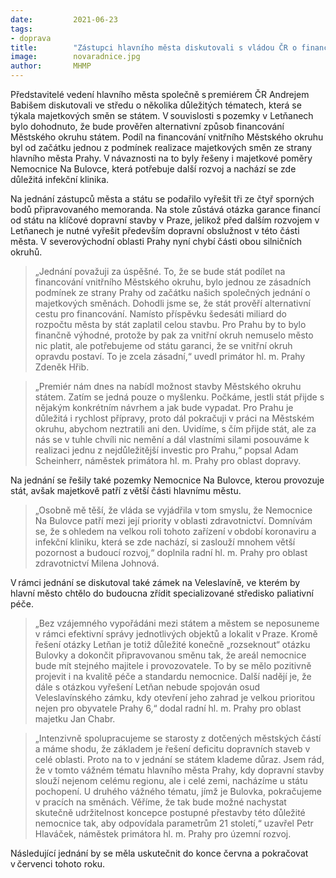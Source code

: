 ```yaml
---
date:         2021-06-23
tags:         
- doprava
title:        "Zástupci hlavního města diskutovali s vládou ČR o financování Městského okruhu i majetkových poměrech Nemocnice Na Bulovce"
image: 	      novaradnice.jpg
author:       MHMP
---
```


Představitelé vedení hlavního města společně s premiérem ČR Andrejem Babišem diskutovali ve středu o několika důležitých tématech, která se týkala majetkových směn se státem. V souvislosti s pozemky v Letňanech bylo dohodnuto, že bude prověřen alternativní způsob financování Městského okruhu státem. Podíl na financování vnitřního Městského okruhu byl od začátku jednou z podmínek realizace majetkových směn ze strany hlavního města Prahy. V návaznosti na to byly řešeny i majetkové poměry Nemocnice Na Bulovce, která potřebuje další rozvoj a nachází se zde důležitá infekční klinika.

Na jednání zástupců města a státu se podařilo vyřešit tři ze čtyř sporných bodů připravovaného memoranda. Na stole zůstává otázka garance financí od státu na klíčové dopravní stavby v Praze, jelikož před dalším rozvojem v Letňanech je nutné vyřešit především dopravní obslužnost v této části města. V severovýchodní oblasti Prahy nyní chybí části obou silničních okruhů.  

> „Jednání považuji za úspěšné. To, že se bude stát podílet na financování vnitřního Městského okruhu, bylo jednou ze zásadních podmínek ze strany Prahy od začátku našich společných jednání o majetkových směnách. Dohodli jsme se, že stát prověří alternativní cestu pro financování. Namísto příspěvku šedesáti miliard do rozpočtu města by stát zaplatil celou stavbu. Pro Prahu by to bylo finančně výhodné, protože by pak za vnitřní okruh nemuselo město nic platit, ale potřebujeme od státu garanci, že se vnitřní okruh opravdu postaví. To je zcela zásadní,“ uvedl primátor hl. m. Prahy Zdeněk Hřib.  

> „Premiér nám dnes na nabídl možnost stavby Městského okruhu státem. Zatím se jedná pouze o myšlenku. Počkáme, jestli stát přijde s nějakým konkrétním návrhem a jak bude vypadat. Pro Prahu je důležitá i rychlost přípravy, proto dál pokračuji v práci na Městském okruhu, abychom neztratili ani den. Uvidíme, s čím přijde stát, ale za nás se v tuhle chvíli nic nemění a dál vlastními silami posouváme k realizaci jednu z nejdůležitější investic pro Prahu,“ popsal Adam Scheinherr, náměstek primátora hl. m. Prahy pro oblast dopravy.

Na jednání se řešily také pozemky Nemocnice Na Bulovce, kterou provozuje stát, avšak majetkově patří z větší části hlavnímu městu. 

> „Osobně mě těší, že vláda se vyjádřila v tom smyslu, že Nemocnice Na Bulovce patří mezi její priority v oblasti zdravotnictví. Domnívám se, že s ohledem na velkou roli tohoto zařízení v období koronaviru a infekční kliniku, která se zde nachází, si zaslouží mnohem větší pozornost a budoucí rozvoj,“ doplnila radní hl. m. Prahy pro oblast zdravotnictví Milena Johnová.  

V rámci jednání se diskutoval také zámek na Veleslavíně, ve kterém by hlavní město chtělo do budoucna zřídit specializované středisko paliativní péče. 

> „Bez vzájemného vypořádáni mezi státem a městem se neposuneme v rámci efektivní správy jednotlivých objektů a lokalit v Praze. Kromě řešení otázky Letňan je totiž důležité konečně „rozseknout“ otázku Bulovky a dokončit připravovanou směnu tak, že areál nemocnice bude mít stejného majitele i provozovatele. To by se mělo pozitivně projevit i na kvalitě péče a standardu nemocnice. Další nadějí je, že dále s otázkou vyřešení Letňan nebude spojován osud Veleslavínského zámku, kdy otevření jeho zahrad je velkou prioritou nejen pro obyvatele Prahy 6,“ dodal radní hl. m. Prahy pro oblast majetku Jan Chabr.  

> „Intenzivně spolupracujeme se starosty z dotčených městských částí a máme shodu, že základem je řešení deficitu dopravních staveb v celé oblasti. Proto na to v jednání se státem klademe důraz. Jsem rád, že v tomto vážném tématu hlavního města Prahy, kdy dopravní stavby slouží nejenom celému regionu, ale i celé zemi, nacházíme u státu pochopení. U druhého vážného tématu, jímž je Bulovka, pokračujeme v pracích na směnách. Věříme, že tak bude možné nachystat skutečně udržitelnost koncepce postupné přestavby této důležité nemocnice tak, aby odpovídala parametrům 21 století,“ uzavřel Petr Hlaváček, náměstek primátora hl. m. Prahy pro územní rozvoj.  

Následující jednání by se měla uskutečnit do konce června a pokračovat v červenci tohoto roku.  

